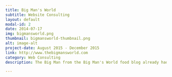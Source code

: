 ```yaml
---
title: Big Man's World
subtitle: Website Consulting
layout: default
modal-id: 2
date: 2014-07-17
img: bigmansworld.png
thumbnail: bigmansworld-thumbnail.png
alt: image-alt
project-date: August 2015 - December 2015
link: http://www.thebigmansworld.com
category: Web Consulting
description: The Big Man from the Big Man's World food blog already had his site up and running, but he needed me for various questions regarding maintenance. I led him to set up caching for advertisements to speed up response time, as well as fixed a database error some of his users were experiencing. 

---
```

